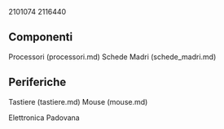 2101074
2116440

## Componenti

Processori (processori.md)
Schede Madri (schede_madri.md)

## Periferiche

Tastiere (tastiere.md)
Mouse (mouse.md)

Elettronica Padovana
